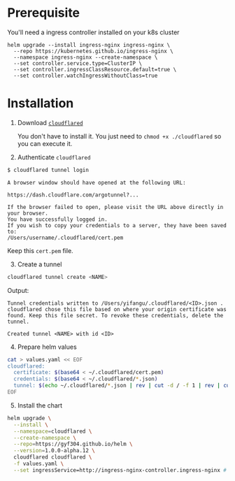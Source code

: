 # Prerequisite

You'll need a ingress controller installed on your k8s cluster

```
helm upgrade --install ingress-nginx ingress-nginx \
  --repo https://kubernetes.github.io/ingress-nginx \
  --namespace ingress-nginx --create-namespace \
  --set controller.service.type=ClusterIP \
  --set controller.ingressClassResource.default=true \
  --set controller.watchIngressWithoutClass=true
```

# Installation

1. Download [`cloudflared`](https://github.com/cloudflare/cloudflared/releases)

   You don't have to install it. You just need to `chmod +x ./cloudflared` so you can execute it.

2. Authenticate `cloudflared`

```bash
$ cloudflared tunnel login
```

```
A browser window should have opened at the following URL:

https://dash.cloudflare.com/argotunnel?...

If the browser failed to open, please visit the URL above directly in your browser.
You have successfully logged in.
If you wish to copy your credentials to a server, they have been saved to:
/Users/username/.cloudflared/cert.pem
```

Keep this `cert.pem` file.

3. Create a tunnel

```bash
cloudflared tunnel create <NAME>
```

Output:
```
Tunnel credentials written to /Users/yifangu/.cloudflared/<ID>.json . cloudflared chose this file based on where your origin certificate was found. Keep this file secret. To revoke these credentials, delete the tunnel.

Created tunnel <NAME> with id <ID>
```

4. Prepare helm values

```bash
cat > values.yaml << EOF
cloudflared:
  certificate: $(base64 < ~/.cloudflared/cert.pem)
  credentials: $(base64 < ~/.cloudflared/*.json)
  tunnel: $(echo ~/.cloudflared/*.json | rev | cut -d / -f 1 | rev | cut -d . -f 1)
EOF
```

5. Install the chart

```bash
helm upgrade \
  --install \
  --namespace=cloudflared \
  --create-namespace \
  --repo=https://gyf304.github.io/helm \
  --version=1.0.0-alpha.12 \
  cloudflared cloudflared \
  -f values.yaml \
  --set ingressService=http://ingress-nginx-controller.ingress-nginx # set this to the ingress-controller service of your cluster
```

